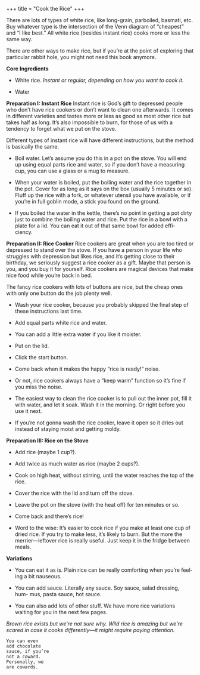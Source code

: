 +++
title = "Cook the Rice"
+++

There are lots of types of white rice, like long-grain, parboiled, basmati, etc.
Buy whatever type is the intersection of the Venn diagram of “cheapest” and
“I like best.” All white rice (besides instant rice) cooks more or less the same
way.

There are other ways to make rice, but if you’re at the point of exploring that
particular rabbit hole, you might not need this book anymore.

**Core Ingredients**
- White rice. _Instant or regular, depending on how you want to cook it._

- Water

**Preparation I: Instant Rice**
Instant rice is God’s gift to depressed people who don’t have rice cookers
or don’t want to clean one afterwards. It comes in different varieties and
tastes more or less as good as most other rice but takes half as long. It’s also
impossible to burn, for those of us with a tendency to forget what we put on
the stove.

Different types of instant rice will have different instructions, but the
method is basically the same.

- Boil water. Let’s assume you do this in a pot on the stove. You will end up
using equal parts rice and water, so if you don’t have a measuring cup,
you can use a glass or a mug to measure.

- When your water is boiled, put the boiling water and the rice together in
the pot. Cover for as long as it says on the box (usually 5 minutes or so).
Fluff up the rice with a fork, or whatever utensil you have available, or if
you’re in full goblin mode, a stick you found on the ground.



- If you boiled the water in the kettle, there’s no point in getting a pot
dirty just to combine the boiling water and rice. Put the rice in a bowl
with a plate for a lid. You can eat it out of that same bowl for added effi-
ciency.

**Preparation II: Rice Cooker**
Rice cookers are great when you are too tired or depressed to stand over the
stove. If you have a person in your life who struggles with depression but
likes rice, and it’s getting close to their birthday, we seriously suggest a rice
cooker as a gift. Maybe that person is you, and you buy it for yourself. Rice
cookers are magical devices that make nice food while you’re back in bed.

The fancy rice cookers with lots of buttons are nice, but the cheap ones with
only one button do the job plenty well.

- Wash your rice cooker, because you probably skipped the final step of
these instructions last time.

- Add equal parts white rice and water.

- You can add a little extra water if you like it moister.

- Put on the lid.

- Click the start button.

- Come back when it makes the happy “rice is ready!” noise.

- Or not, rice cookers always have a “keep warm” function so it’s fine if
you miss the noise.

- The easiest way to clean the rice cooker is to pull out the inner pot, fill it
with water, and let it soak. Wash it in the morning. Or right before you
use it next.

- If you’re not gonna wash the rice cooker, leave it open so it dries out
instead of staying moist and getting moldy.

**Preparation III: Rice on the Stove**
- Add rice (maybe 1 cup?).

- Add twice as much water as rice (maybe 2 cups?).

- Cook on high heat, without stirring, until the water reaches the top of
the rice.



- Cover the rice with the lid and turn off the stove.

- Leave the pot on the stove (with the heat off) for ten minutes or so.

- Come back and there’s rice!

- Word to the wise: It’s easier to cook rice if you make at least one cup of
dried rice. If you try to make less, it’s likely to burn. But the more the
merrier—leftover rice is really useful. Just keep it in the fridge between
meals.

**Variations**
- You can eat it as is. Plain rice can be really comforting when you’re feel-
ing a bit nauseous.

- You can add sauce. Literally any sauce. Soy sauce, salad dressing, hum-
mus, pasta sauce, hot sauce.

- You can also add lots of other stuff. We have more rice
variations waiting for you in the next few pages.

_Brown rice exists but we’re not sure why. Wild rice is amazing but
we’re scared in case it cooks differently—it might require paying
attention._

```
You can even
add chocolate
sauce, if you’re
not a coward.
Personally, we
are cowards.
```